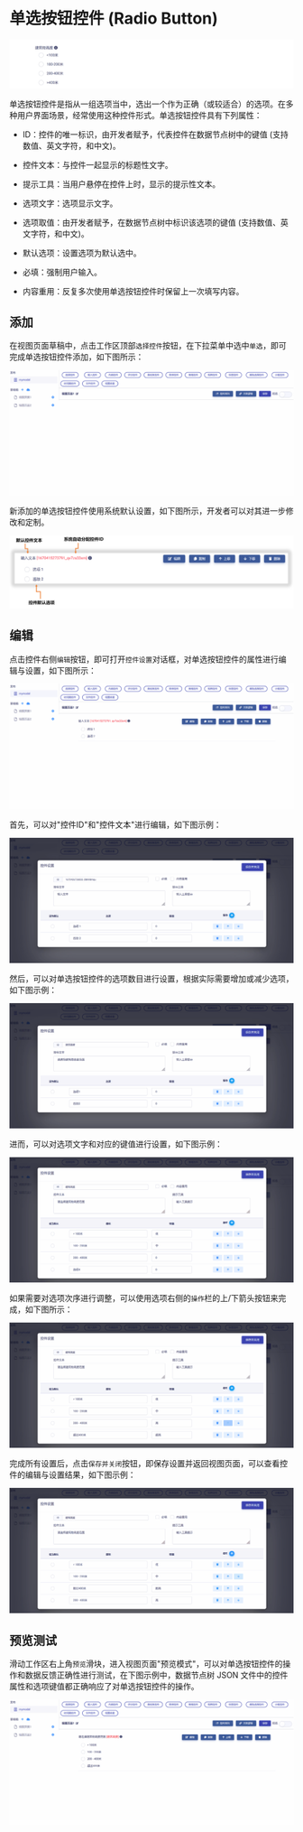 # 单选按钮控件 (Radio Button)

![Matrix.OS](../../../../../media/os/tools/modelview/showsinglechoice.gif "单选按钮控件")

单选按钮控件是指从一组选项当中，选出一个作为正确（或较适合）的选项。在多种用户界面场景，经常使用这种控件形式。单选按钮控件具有下列属性：

* ID：控件的唯一标识，由开发者赋予，代表控件在数据节点树中的键值 (支持数值、英文字符，和中文)。

* 控件文本：与控件一起显示的标题性文字。

* 提示工具：当用户悬停在控件上时，显示的提示性文本。

* 选项文字：选项显示文字。

* 选项取值：由开发者赋予，在数据节点树中标识该选项的键值 (支持数值、英文字符，和中文)。

* 默认选项：设置选项为默认选中。

* 必填：强制用户输入。

* 内容重用：反复多次使用单选按钮控件时保留上一次填写内容。

## 添加

在视图页面草稿中，点击工作区顶部`选择控件`按钮，在下拉菜单中选中`单选`，即可完成单选按钮控件添加，如下图所示：

![Matrix.OS](../../../../../media/os/tools/modelview/addsinglechoice.gif "添加单选按钮控件")

新添加的单选按钮控件使用系统默认设置，如下图所示，开发者可以对其进一步修改和定制。

![Matrix.OS](../../../../../media/os/tools/modelview/addsinglechoice.png "单选按钮控件默认设置")

## 编辑

点击控件右侧`编辑`按钮，即可打开`控件设置`对话框，对单选按钮控件的属性进行编辑与设置，如下图所示：

![Matrix.OS](../../../../../media/os/tools/modelview/editsinglechoice1.gif "编辑单选按钮控件 - 打开控件设置对话框")

首先，可以对"控件ID"和"控件文本"进行编辑，如下图示例：

![Matrix.OS](../../../../../media/os/tools/modelview/editsinglechoice2.gif "编辑单选按钮控件 - 控件ID与文本编辑")

然后，可以对单选按钮控件的选项数目进行设置，根据实际需要增加或减少选项，如下图示例：

![Matrix.OS](../../../../../media/os/tools/modelview/editsinglechoice3.gif "编辑单选按钮控件 - 设置选项数目")

进而，可以对选项文字和对应的键值进行设置，如下图示例：

![Matrix.OS](../../../../../media/os/tools/modelview/editsinglechoice4.gif "编辑单选按钮控件 - 设置选项文字和键值")

如果需要对选项次序进行调整，可以使用选项右侧的`操作`栏的上/下箭头按钮来完成，如下图所示：

![Matrix.OS](../../../../../media/os/tools/modelview/editsinglechoice5.gif "编辑单选按钮控件 - 调整选项次序")

完成所有设置后，点击`保存并关闭`按钮，即保存设置并返回视图页面，可以查看控件的编辑与设置结果，如下图示例：

![Matrix.OS](../../../../../media/os/tools/modelview/editsinglechoice6.gif "编辑单选按钮控件 - 保存控件设置")

## 预览测试

滑动工作区右上角`预览`滑块，进入视图页面"预览模式"，可以对单选按钮控件的操作和数据反馈正确性进行测试，在下图示例中，数据节点树 JSON 文件中的控件属性和选项键值都正确响应了对单选按钮控件的操作。

![Matrix.OS](../../../../../media/os/tools/modelview/testsinglechoice.gif "测试单选按钮控件")